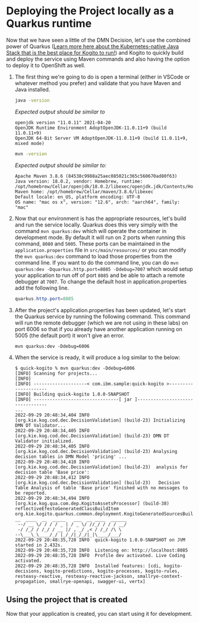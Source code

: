 # Deploying the Project locally as a Quarkus runtime

Now that we have seen a little of the DMN Decision, let's use the combined power of Quarkus ([Learn more here about the Kubernetes-native Java Stack that is the best place for Kogito to run!](https://developers.redhat.com/learn/quarkus)) and Kogito to quickly build and deploy the service using Maven commands and also having the option to deploy it to OpenShift as well.

1. The first thing we're going to do is open a terminal (either in VSCode or whatever method you prefer) and validate that you have Maven and Java installed.

    ~~~bash
    java -version
    ~~~

    *Expected output should be similar to*

    ~~~console
    openjdk version "11.0.11" 2021-04-20
    OpenJDK Runtime Environment AdoptOpenJDK-11.0.11+9 (build 11.0.11+9)
    OpenJDK 64-Bit Server VM AdoptOpenJDK-11.0.11+9 (build 11.0.11+9, mixed mode)
    ~~~

    ~~~bash
    mvn -version
    ~~~

    *Expected output should be similar to:*

    ~~~console
    Apache Maven 3.8.6 (84538c9988a25aec085021c365c560670ad80f63)
    Java version: 18.0.2, vendor: Homebrew, runtime: /opt/homebrew/Cellar/openjdk/18.0.2/libexec/openjdk.jdk/Contents/Home
    Maven home: /opt/homebrew/Cellar/maven/3.8.6/libexec
    Default locale: en_US, platform encoding: UTF-8
    OS name: "mac os x", version: "12.6", arch: "aarch64", family: "mac"
    ~~~

1. Now that our environment is has the appropriate resources, let's build and run the service locally. Quarkus does this very simply with the command `mvn quarkus:dev` which will operate the container in development mode. By default it will run on 2 ports when running this command, `8080` and `5005`. These ports can be maintained in the `application.properties` file in `src/main/resources/` or you can modify the `mvn quarkus:dev` command to load those properties from the command line. If you want to do the command line, you can do `mvn quarkus:dev -Dquarkus.http.port=8085 -Ddebug=7007` which would setup your application to run off of port `8085` and be able to attach a remote debugger at `7007`. To change the default host in application.properties add the following line.

    ~~~java
    quarkus.http.port=8085
    ~~~

1. After the project's application.properties has been updated, let's start the Quarkus service by running the following command. This command will run the remote debugger (which we are not using in these labs) on port 6006 so that if you already have another application running on 5005 (the default port) it won't give an error.

    ~~~shell
    mvn quarkus:dev -Ddebug=6006
    ~~~

1. When the service is ready, it will produce a log similar to the below:

    ~~~log
    $ quick-kogito % mvn quarkus:dev -Ddebug=6006
    [INFO] Scanning for projects...
    [INFO] 
    [INFO] --------------------< com.ibm.sample:quick-kogito >---------------------
    [INFO] Building quick-kogito 1.0.0-SNAPSHOT
    [INFO] --------------------------------[ jar ]---------------------------------
    ...
    2022-09-29 20:48:34,404 INFO  [org.kie.kog.cod.dec.DecisionValidation] (build-23) Initializing DMN DT Validator...
    2022-09-29 20:48:34,405 INFO  [org.kie.kog.cod.dec.DecisionValidation] (build-23) DMN DT Validator initialized.
    2022-09-29 20:48:34,405 INFO  [org.kie.kog.cod.dec.DecisionValidation] (build-23) Analysing decision tables in DMN Model 'pricing' ...
    2022-09-29 20:48:34,410 INFO  [org.kie.kog.cod.dec.DecisionValidation] (build-23)  analysis for decision table 'Base price':
    2022-09-29 20:48:34,412 INFO  [org.kie.kog.cod.dec.DecisionValidation] (build-23)   Decision Table Analysis of table 'Base price' finished with no messages to be reported.
    2022-09-29 20:48:34,494 INFO  [org.kie.kog.qua.com.dep.KogitoAssetsProcessor] (build-38) reflectiveEfestoGeneratedClassBuildItem org.kie.kogito.quarkus.common.deployment.KogitoGeneratedSourcesBuildItem@415815e1
    __  ____  __  _____   ___  __ ____  ______ 
     --/ __ \/ / / / _ | / _ \/ //_/ / / / __/ 
     -/ /_/ / /_/ / __ |/ , _/ ,< / /_/ /\ \   
    --\___\_\____/_/ |_/_/|_/_/|_|\____/___/   
    2022-09-29 20:48:35,728 INFO  quick-kogito 1.0.0-SNAPSHOT on JVM started in 2.432s. 
    2022-09-29 20:48:35,728 INFO  Listening on: http://localhost:8085
    2022-09-29 20:48:35,728 INFO  Profile dev activated. Live Coding activated.
    2022-09-29 20:48:35,728 INFO  Installed features: [cdi, kogito-decisions, kogito-predictions, kogito-processes, kogito-rules, resteasy-reactive, resteasy-reactive-jackson, smallrye-context-propagation, smallrye-openapi, swagger-ui, vertx]
    ~~~

## Using the project that is created

Now that your application is created, you can start using it for development.
